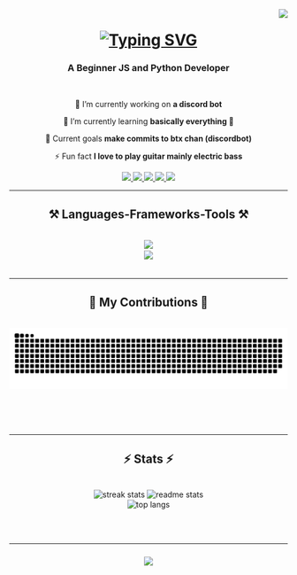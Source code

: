 <img align="right" src="https://visitor-badge.laobi.icu/badge?page_id=Thesuspie.Thesuspie" />

<h1 align="center">
    <a href="https://git.io/typing-svg">
    <img src="https://readme-typing-svg.demolab.com?font=Fira+Code&weight=500&size=35&duration=4200&pause=800&color=2F40F7&center=true&vCenter=true&width=435&lines=Hi+There!;I'am+TheOnlySusPie" alt="Typing SVG" /></a>
</h1>

<h3 align="center">A Beginner JS and Python Developer</h3>

<br/>

<div align="center">
 
 🔭 I’m currently working on **a discord bot**
 
 🌱 I’m currently learning **basically everything 🤣**

 🥅 Current goals **make commits to btx chan (discordbot)**

 ⚡ Fun fact **I love to play guitar mainly electric bass**
 
 </div>
 
<div align="center"> 
  <a href="mailto:theonlysuspie@gmail.com">
    <img src="https://img.shields.io/badge/Gmail-333333?style=for-the-badge&logo=gmail&logoColor=red" />
  </a>
  <a href="https://www.codewars.com/users/TheSusPie" target="_blank">
    <img src="https://img.shields.io/badge/Codewars-B1361E?style=for-the-badge&logo=Codewars&logoColor=white" target="_blank" />
  </a>
  <a href="https://github.com/Thesuspie" target="_blank">
     <img src="https://img.shields.io/badge/GitHub-100000?style=for-the-badge&logo=github&logoColor=white" target="_blank" /> <!-- sqlite, safari, google-chrome are other good icon options -->
  </a>
  <a href="https://myanimelist.net/profile/Piemonthepie" target="_blank">
     <img src="https://img.shields.io/badge/Myanimelist-2E51A2?style=for-the-badge&logo=myanimelist&logoColor=white" target="_blank" /> <!-- sqlite, safari, google-chrome are other good icon options -->
  </a>
  <a href="https://twitter.com/TheOnlySusPie" target="_blank">
  <img src="https://img.shields.io/badge/Twitter-1DA1F2?style=for-the-badge&logo=twitter&logoColor=white", target=_blank>
  </a>
</div>

 <hr/>
 
<h2 align="center">⚒️ Languages-Frameworks-Tools ⚒️</h2>
<br/>
<div align="center">
    <img src="https://skillicons.dev/icons?i=r,mysql,vscode,git" /><br>
    <img src="https://skillicons.dev/icons?i=nodejs,github,python,javascript,html,cs" />
</div>

<br/>
<hr/>

<div align="center">
  <h2>🐍 My Contributions 🐍</h2>
  <br>
  <img alt="snake eating my contributions" src="https://raw.githubusercontent.com/Thesuspie/Thesuspie/output/github-contribution-grid-snake.svg" />
  
  <br/><br/><br/>
</div>

<hr/>

<h2 align="center">⚡ Stats ⚡</h2>
<br>
<div align=center>
  <img width=390 src="https://streak-stats.demolab.com/?user=Thesuspie&count_private=true&theme=react&border_radius=10" alt="streak stats"/>
  <img width=390 src="https://github-readme-stats-salesp07.vercel.app/api?username=Thesuspie&count_private=true&show_icons=true&theme=react&rank_icon=github&border_radius=10" alt="readme stats" />
  <br/>
  <img width=325 align="center" src="https://github-readme-stats-salesp07.vercel.app/api/top-langs/?username=Thesuspie&hide=HTML&langs_count=8&layout=compact&theme=react&border_radius=10&size_weight=0.5&count_weight=0.5&exclude_repo=github-readme-stats" alt="top langs" />
</div>

<br/><br/>
<hr/>

<h3 align="center">
    <img src="https://readme-typing-svg.herokuapp.com/?font=Righteous&size=25&center=true&vCenter=true&width=500&height=70&duration=4000&lines=Thanks+for+visiting!+✌️;">
</h3>

<br/>

